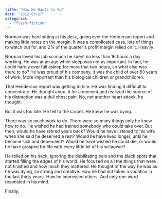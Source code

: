 ```yaml
---
title: "How He Wants to Go"
date: "2012-03-27"
categories: 
  - "flash-fiction"
---
```


Norman was hard sitting at his desk, going over the Henderson report and making little notes on the margin. It was a complicated case, lots of things to watch out for, and 2% of the quarter's profit margin relied on it. Heavily.

Norman loved his job so much he spent no less than 16 hours a day working. He was at an age when sleep was not as important. In fact, he could hardly ever fall asleep for more that two hours, so what else was there to do? He was proud of his company. It was the child of over 60 years of work. More important than his biological children or grandchildren.

That Henderson report was getting to him. He was finding it difficult to concentrate. He thought about it for a moment and realized the source of his distraction was a dull chest pain. No, not another heart attack, he thought.

But it was too late. He fell to the carpet. He knew he was dying.

There was so much work to do. There were so many things only he knew how to do. He wished he had trained somebody who could take over. But then, would he have retired years back? Would he have listened to his wife when she said he deserved a rest? Would he have lived longer, until he became sick and dependent? Would he have wished he could die, or would he have grasped for life with every little bit of his willpower?

He rolled on his back, ignoring the debilitating pain and the black spots that started filling the edges of his world. He focused on all the things that were not finished and how much they mattered. He thought of the way he was as he was dying, so strong and creative. How he had not taken a vacation in the last thirty years. How he impressed others. And only one word resonated in his mind.

Finally.
